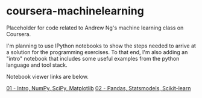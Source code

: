 coursera-machinelearning
========================

Placeholder for code related to Andrew Ng's machine learning class on Coursera.  

I'm planning to use IPython notebooks to show the steps needed to arrive at a solution for the programming exercises.  To that end, I'm also adding an "intro" notebook that includes some useful examples from the python language and tool stack.

Notebook viewer links are below.

<a href="http://nbviewer.ipython.org/github/jdwittenauer/coursera-machinelearning/blob/master/01-Intro.ipynb">01 - Intro, NumPy, SciPy, Matplotlib<a>
<a href="http://nbviewer.ipython.org/github/jdwittenauer/coursera-machinelearning/blob/master/02-Advanced.ipynb">02 - Pandas, Statsmodels, Scikit-learn<a>
